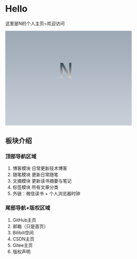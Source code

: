 
# Hello
这里是N的个人主页~欢迎访问

<img src="./.vuepress/public/img/log.png" width="400px"  >

## 板块介绍
### 顶部导航区域
1. 博客模块 日常更新技术博客
2. 随笔模块 更新日常随笔
3. 文摘模块 更新读书摘要与笔记
4. 标签模块 所有文章分类
5. 外链：微信读书 + 个人浏览器时钟

### 尾部导航+版权区域
1. GitHub主页
2. 邮箱（只是首页）
3. Bilibili空间
4. CSDN主页
5. Gitee主页
6. 版权声明